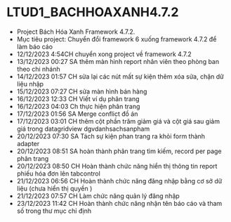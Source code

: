 # LTUD1_BACHHOAXANH4.7.2
- Project Bách Hóa Xanh Framework 4.7.2. 
- Mục tiêu project: Chuyển đổi framework 6 xuống framework 4.7.2 để làm báo cáo
- 12/12/2023 4:54CH chuyển xong project về framework 4.7.2
- 13/12/2023 00:27 SA thêm màn hình report nhân viên theo phòng ban theo chi nhánh
- 14/12/2023 01:57 CH sửa lại các nút mất sự kiện thêm xóa sửa, chặn dữ liệu nhập
- 15/12/2023 07:27 CH sửa màn hình bán hàng
- 16/12/2023 12:33 CH Viết ví dụ phân trang
- 16/12/2023 04:03 Ch thực hiện phân trang 
- 17/12/2023 01:56 SA Merge conflict đồ án
- 17/12/2023 03:01 CH thêm cột phần trăm giảm giá và cột giá sau giảm giá trong datagridview dgvdanhsachsanpham
- 20/12/2023 07:30 SA Tách sự kiện phan trang ra khỏi form thành adapter
- 20/12/2023 08:51 SA hoàn thành phân trang tìm kiếm, record per page phân trang
- 20/12/2023 08:50 CH Hoàn thành chức năng hiển thị thông tin report phiếu hóa đơn lên tabcontrol 
- 21/12/2023 06:56 CH Hoàn thành chức năng đăng nhập bằng cơ sở dữ liệu (chưa hiển thị quyền )
- 21/12/2023 07:57 CH Làm chức năng quản lý đăng nhập
- 23/12/2023 11:42 CH Hoàn thành chức năng nhận tên báo cáo và tham số trong thư mục chỉ định